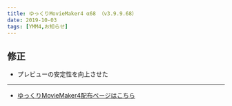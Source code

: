 ```yaml
---
title: ゆっくりMovieMaker4 α68 （v3.9.9.68）
date: 2019-10-03
tags: [YMM4,お知らせ]
---
```

## 修正
- プレビューの安定性を向上させた

---

- [ゆっくりMovieMaker4配布ページはこちら](../index.md)